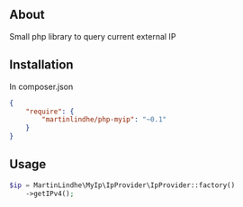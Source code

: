 ## About

Small php library to query current external IP

## Installation

In composer.json

```json
{
    "require": {
        "martinlindhe/php-myip": "~0.1"
    }
}
```


## Usage

```php
$ip = MartinLindhe\MyIp\IpProvider\IpProvider::factory()
    ->getIPv4();
```

